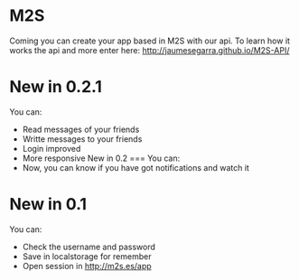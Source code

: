M2S
===

Coming you can create your app based in M2S with our api.
To learn how it works the api and more enter here:
http://jaumesegarra.github.io/M2S-API/

New in 0.2.1
===
You can:
  - Read messages of your friends
  - Writte messages to your friends
  - Login improved
  - More responsive
New in 0.2
===
You can:
  - Now, you can know if you have got notifications and watch it

New in 0.1
===
You can:
  - Check the username and password
  - Save in localstorage for remember
  - Open session in http://m2s.es/app